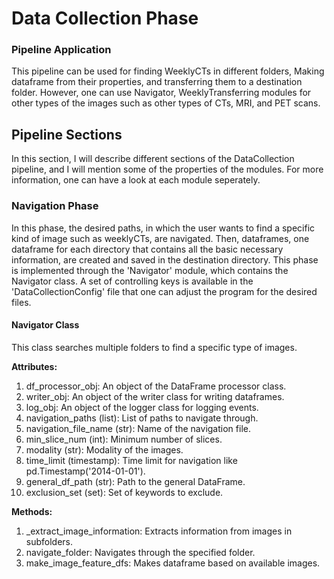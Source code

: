 # Data Collection Phase
### Pipeline Application
This pipeline can be used for finding WeeklyCTs in different folders, Making dataframe from their properties, and transferring them to a destination folder. However, one can use Navigator, WeeklyTransferring modules for other types of the images such as other types of CTs, MRI, and PET scans. 

## Pipeline Sections
In this section, I will describe different sections of the DataCollection pipeline, and I will mention some of the properties of the modules. For more information, one can have a look at each module seperately.

### **Navigation Phase**
In this phase, the desired paths, in which the user wants to find a specific kind of image such as weeklyCTs, are navigated. Then, dataframes, one dataframe for each directory that contains all the basic necessary information, are created and saved in the destination directory. This phase is implemented through the 'Navigator' module, which contains the Navigator class. A set of controlling keys is available in the 'DataCollectionConfig' file that one can adjust the program for the desired files.

#### **Navigator Class**

This class searches multiple folders to find a specific type of images.

**Attributes:**

1. df_processor_obj: An object of the DataFrame processor class.
2. writer_obj: An object of the writer class for writing dataframes.
3. log_obj: An object of the logger class for logging events.
4. navigation_paths (list): List of paths to navigate through.
5. navigation_file_name (str): Name of the navigation file.
6. min_slice_num (int): Minimum number of slices.
7. modality (str): Modality of the images.
8. time_limit (timestamp): Time limit for navigation like pd.Timestamp('2014-01-01'). 
9. general_df_path (str): Path to the general DataFrame.
10. exclusion_set (set): Set of keywords to exclude.

**Methods:**

1. _extract_image_information: Extracts information from images in subfolders.
2. navigate_folder: Navigates through the specified folder.
3. make_image_feature_dfs: Makes dataframe based on available images.